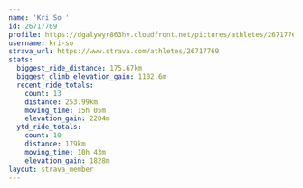 ```yaml
---
name: 'Kri So '
id: 26717769
profile: https://dgalywyr863hv.cloudfront.net/pictures/athletes/26717769/7761026/14/large.jpg
username: kri-so
strava_url: https://www.strava.com/athletes/26717769
stats:
  biggest_ride_distance: 175.67km
  biggest_climb_elevation_gain: 1102.6m
  recent_ride_totals:
    count: 13
    distance: 253.99km
    moving_time: 15h 05m
    elevation_gain: 2204m
  ytd_ride_totals:
    count: 10
    distance: 179km
    moving_time: 10h 43m
    elevation_gain: 1828m
layout: strava_member
--- 
```

